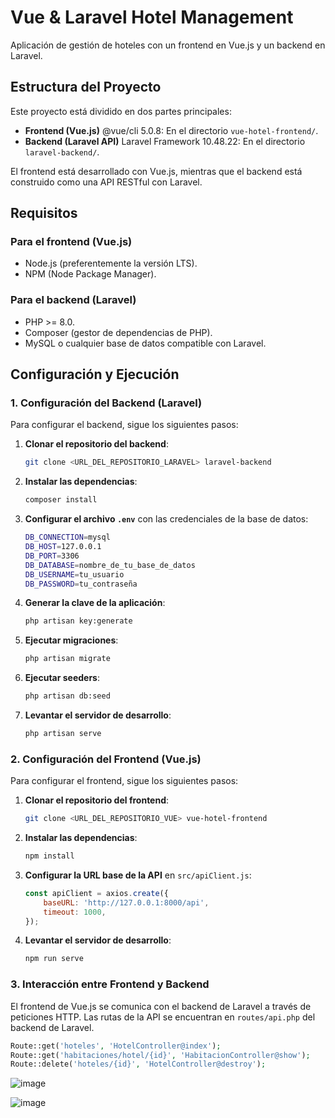 # Vue & Laravel Hotel Management

Aplicación de gestión de hoteles con un frontend en Vue.js y un backend en Laravel.

## Estructura del Proyecto

Este proyecto está dividido en dos partes principales:

- **Frontend (Vue.js)** @vue/cli 5.0.8: En el directorio `vue-hotel-frontend/`.
- **Backend (Laravel API)** Laravel Framework 10.48.22: En el directorio `laravel-backend/`.

El frontend está desarrollado con Vue.js, mientras que el backend está construido como una API RESTful con Laravel.

## Requisitos

### Para el frontend (Vue.js)

- Node.js (preferentemente la versión LTS).
- NPM (Node Package Manager).

### Para el backend (Laravel)

- PHP >= 8.0.
- Composer (gestor de dependencias de PHP).
- MySQL o cualquier base de datos compatible con Laravel.

## Configuración y Ejecución

### 1. Configuración del Backend (Laravel)

Para configurar el backend, sigue los siguientes pasos:

1. **Clonar el repositorio del backend**:
    ```bash
    git clone <URL_DEL_REPOSITORIO_LARAVEL> laravel-backend
    ```

2. **Instalar las dependencias**:
    ```bash
    composer install
    ```

3. **Configurar el archivo `.env`** con las credenciales de la base de datos:
    ```bash
    DB_CONNECTION=mysql
    DB_HOST=127.0.0.1
    DB_PORT=3306
    DB_DATABASE=nombre_de_tu_base_de_datos
    DB_USERNAME=tu_usuario
    DB_PASSWORD=tu_contraseña
    ```

4. **Generar la clave de la aplicación**:
    ```bash
    php artisan key:generate
    ```

5. **Ejecutar migraciones**:
    ```bash
    php artisan migrate
    ```
5. **Ejecutar seeders**:
    ```bash
    php artisan db:seed
    ```

6. **Levantar el servidor de desarrollo**:
    ```bash
    php artisan serve
    ```

### 2. Configuración del Frontend (Vue.js)

Para configurar el frontend, sigue los siguientes pasos:

1. **Clonar el repositorio del frontend**:
    ```bash
    git clone <URL_DEL_REPOSITORIO_VUE> vue-hotel-frontend
    ```

2. **Instalar las dependencias**:
    ```bash
    npm install
    ```

3. **Configurar la URL base de la API** en `src/apiClient.js`:
    ```javascript
    const apiClient = axios.create({
        baseURL: 'http://127.0.0.1:8000/api',
        timeout: 1000,
    });
    ```

4. **Levantar el servidor de desarrollo**:
    ```bash
    npm run serve
    ```

### 3. Interacción entre Frontend y Backend

El frontend de Vue.js se comunica con el backend de Laravel a través de peticiones HTTP. Las rutas de la API se encuentran en `routes/api.php` del backend de Laravel.
```php
Route::get('hoteles', 'HotelController@index');
Route::get('habitaciones/hotel/{id}', 'HabitacionController@show');
Route::delete('hoteles/{id}', 'HotelController@destroy');
```

![image](https://github.com/user-attachments/assets/6537f2c1-0ec8-4854-b788-78b2af8e167f)

![image](https://github.com/user-attachments/assets/4efd34c9-b0e6-4e16-9482-b7c4b655944b)



